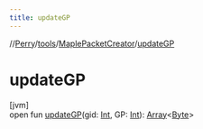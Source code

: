 ```yaml
---
title: updateGP
---
```

//[Perry](../../../index.html)/[tools](../index.html)/[MaplePacketCreator](index.html)/[updateGP](update-g-p.html)



# updateGP



[jvm]\
open fun [updateGP](update-g-p.html)(gid: [Int](https://kotlinlang.org/api/latest/jvm/stdlib/kotlin/-int/index.html), GP: [Int](https://kotlinlang.org/api/latest/jvm/stdlib/kotlin/-int/index.html)): [Array](https://kotlinlang.org/api/latest/jvm/stdlib/kotlin/-array/index.html)&lt;[Byte](https://kotlinlang.org/api/latest/jvm/stdlib/kotlin/-byte/index.html)&gt;




